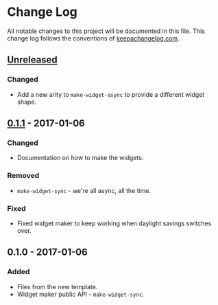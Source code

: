 # Change Log
All notable changes to this project will be documented in this file. This change log follows the conventions of [keepachangelog.com](http://keepachangelog.com/).

## [Unreleased]
### Changed
- Add a new arity to `make-widget-async` to provide a different widget shape.

## [0.1.1] - 2017-01-06
### Changed
- Documentation on how to make the widgets.

### Removed
- `make-widget-sync` - we're all async, all the time.

### Fixed
- Fixed widget maker to keep working when daylight savings switches over.

## 0.1.0 - 2017-01-06
### Added
- Files from the new template.
- Widget maker public API - `make-widget-sync`.

[Unreleased]: https://github.com/your-name/socrata/compare/0.1.1...HEAD
[0.1.1]: https://github.com/your-name/socrata/compare/0.1.0...0.1.1
